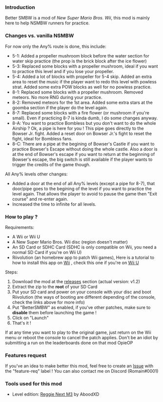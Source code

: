 ### Introduction

Better SMBW is a mod of *New Super Mario Bros. Wii*, this mod is mainly here to help NSMBW runners for practice.

### Changes vs. vanilla NSMBW

For now only the Any% route is done, this include:


- 5-1: Added a propeller mushroom block before the water section for water skip practice (the prop is the brick block after the ice flower)
- 5-3: Replaced some blocks with a propeller mushroom, ideal if you want to practice this level and if you lose your propeller.
- 5-4: Added a lot of blocks with propeller for 5-4 skip. Added an extra area to reset the music if the player want to redo this level with powless strat. Added some extra POW blocks as well for no powless practice.
- 8-1: Replaced some blocks with a propeller mushroom. Removed meteors. No more RNG during your practice.
- 8-2: Removed meteors for the 1st area. Added some extra stars at the goomba section if the player do the level again.
- 8-7: Replaced some blocks with a fire flower (or mushroom if you're small). Even if practicing 8-7 is kinda dumb, I do some changes anyway.
- 8-A: You want to practice Bombless but you don't want to do the whole Airship ? Ok, a pipe is here for you ! This pipe goes directly to the Bowser Jr. fight. Added a reset door on Bowser Jr.'s fight to reset the fight, ideal for Bombless fans.
- 8-C: There are a pipe at the begining of Bowser's Castle if you want to practice Bowser's Escape without doing the whole castle. Also a door is at the end of Bowser's escape if you want to return at the beginning of Bowser's escape, the big switch is still available if the player wants to trigger the credits of the game though.

All Any% levels other changes:

- Added a door at the end of all Any% levels (except a pipe for 8-7), that door/pipe goes to the begining of the level if you want to practice the level again. That allows the player to avoid to pause the game then "Exit course" and re-enter again.
- Increased the time to infinite for all levels.

### How to play ?

Requirements:

- A Wii or Wii U
- A New Super Mario Bros. Wii disc (region doesn't matter)
- An SD Card or SDHC Card (SDHC is only compatible on Wii, you need a normal SD Card if you're on Wii U)
- Riivolution (an homebrew app to patch Wii games), Here is a tutorial to how to install this app on [Wii](https://newerteam.com/wii/help/ihasnohomebrew.html) , check this one if you're on [Wii U](https://newerteam.com/wii/help/wiiu.html)

Steps:

1) Download the mod at the [releases](https://github.com/R0-main/BetterSMBW/releases) section (actual version: v1.2)
2) Extract the zip to the **root** of your SD Card
3) Put your SD card and power on your console with your disc and boot Riivolution (the ways of booting are different depending of the console, check the links above for more info)
4) Put "BetterSMBW" as enabled, if you've other patches, make sure to **disable** them before launching the game !
5) Click on "Launch"
6) That's it !

If at any time you want to play to the original game, just return on the Wii menu or reboot the console to cancel the patch applies. Don't be an idiot by submitting a run on the leaderboards done on that mod OpieOP

### Features request

If you've an idea to make better this mod, feel free to create an [Issue](https://github.com/R0-main/BetterSMBW/issues/new) with the "feature-req" label ! You can also contact me on Discord (Romain#0001)

### Tools used for this mod

- Level edition: [Reggie Next M3](https://github.com/aboood40091/Reggie-Next-M3) by AboodXD
